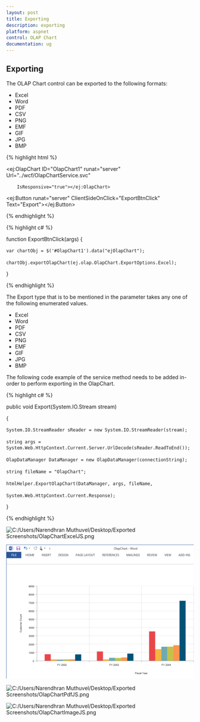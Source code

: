 ```yaml
---
layout: post
title: Exporting
description: exporting
platform: aspnet
control: OLAP Chart
documentation: ug
---
```


## Exporting

The OLAP Chart control can be exported to the following formats:

* Excel
* Word
* PDF
* CSV
* PNG
* EMF
* GIF
* JPG
* BMP

{% highlight html %}

<ej:OlapChart ID="OlapChart1" runat="server" Url="../wcf/OlapChartService.svc"

        IsResponsive="true"></ej:OlapChart>

<ej:Button runat="server" ClientSideOnClick="ExportBtnClick" Text="Export"></ej:Button>

{% endhighlight %}

{% highlight c# %}

function ExportBtnClick(args) {

    var chartObj = $('#OlapChart1').data("ejOlapChart");

    chartObj.exportOlapChart(ej.olap.OlapChart.ExportOptions.Excel);   

}

{% endhighlight %}

The Export type that is to be mentioned in the parameter takes any one of the following enumerated values.

* Excel
* Word
* PDF
* CSV
* PNG
* EMF
* GIF
* JPG
* BMP

The following code example of the service method needs to be added in-order to perform exporting in the OlapChart.

{% highlight c# %}

public void Export(System.IO.Stream stream)

{

    System.IO.StreamReader sReader = new System.IO.StreamReader(stream);

    string args = System.Web.HttpContext.Current.Server.UrlDecode(sReader.ReadToEnd());

    OlapDataManager DataManager = new OlapDataManager(connectionString);

    string fileName = "OlapChart";

    htmlHelper.ExportOlapChart(DataManager, args, fileName,

    System.Web.HttpContext.Current.Response);

}

 {% endhighlight %}

 ![C:/Users/Narendhran Muthuvel/Desktop/Exported Screenshots/OlapChartExcelJS.png](Exporting_images/Exporting_img1.png)




 ![C:/Users/Narendhran Muthuvel/Desktop/Exported Screenshots/OlapChartWordJS.png](Exporting_images/Exporting_img2.png)



 ![C:/Users/Narendhran Muthuvel/Desktop/Exported Screenshots/OlapChartPdfJS.png](Exporting_images/Exporting_img3.png)





 ![C:/Users/Narendhran Muthuvel/Desktop/Exported Screenshots/OlapChartImageJS.png](Exporting_images/Exporting_img4.png) 




